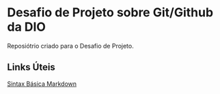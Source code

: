 # Desafio de Projeto sobre Git/Github da DIO
Reposiótrio criado para o Desafio de Projeto.
## Links Úteis
[Sintax Básica Markdown](https://www.markdownguide.org/basic-syntax/)
